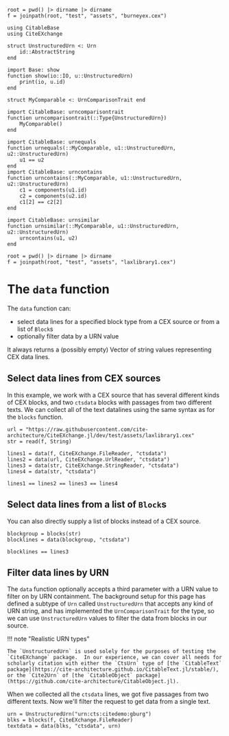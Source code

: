 ```@setup data
root = pwd() |> dirname |> dirname
f = joinpath(root, "test", "assets", "burneyex.cex")

using CitableBase
using CiteEXchange

struct UnstructuredUrn <: Urn
    id::AbstractString
end

import Base: show
function show(io::IO, u::UnstructuredUrn)
    print(io, u.id)
end

struct MyComparable <: UrnComparisonTrait end

import CitableBase: urncomparisontrait
function urncomparisontrait(::Type{UnstructuredUrn})
    MyComparable()
end

import CitableBase: urnequals
function urnequals(::MyComparable, u1::UnstructuredUrn, u2::UnstructuredUrn)
    u1 == u2
end
import CitableBase: urncontains
function urncontains(::MyComparable, u1::UnstructuredUrn, u2::UnstructuredUrn)
    c1 = components(u1.id)
    c2 = components(u2.id)
    c1[2] == c2[2]
end

import CitableBase: urnsimilar
function urnsimilar(::MyComparable, u1::UnstructuredUrn, u2::UnstructuredUrn)
    urncontains(u1, u2)
end

root = pwd() |> dirname |> dirname
f = joinpath(root, "test", "assets", "laxlibrary1.cex")

```

# The `data` function

The `data` function can:

- select data lines for a specified block type from a CEX source or from a list of `Block`s 
- optionally filter data by a URN value

It always returns a (possibly empty) Vector of string values representing CEX data lines.

## Select data lines from CEX sources

In this example, we work with a CEX source that has several different kinds of CEX blocks, and two `ctsdata` blocks with passages from two different texts.  We can collect all of the text datalines using the same syntax as for the `blocks` function.
 

```@example data
url = "https://raw.githubusercontent.com/cite-architecture/CiteEXchange.jl/dev/test/assets/laxlibrary1.cex"
str = read(f, String)

lines1 = data(f, CiteEXchange.FileReader, "ctsdata")
lines2 = data(url, CiteEXchange.UrlReader, "ctsdata")
lines3 = data(str, CiteEXchange.StringReader, "ctsdata")
lines4 = data(str, "ctsdata")
```
```@example data
lines1 == lines2 == lines3 == lines4
```

## Select data lines from a list of `Block`s

You can also directly supply a list of blocks instead of a CEX source.

```@example data
blockgroup = blocks(str)
blocklines = data(blockgroup, "ctsdata")
```

```@example data
blocklines == lines3
```

## Filter data lines by URN

The `data` function optionally accepts a third parameter with a URN value to filter on by URN containment.  The background setup for this page has defined a subtype of `Urn` called `UnstructuredUrn` that accepts any kind of URN string, and has implemented the `UrnComparisonTrait` for the type, so we can use `UnstructuredUrn` values to filter the data from blocks in our source.

!!! note "Realistic URN types"

    The `UnstructuredUrn` is used solely for the purposes of testing the `CiteEXchange` package.  In our experience, we can cover all needs for scholarly citation with either the `CtsUrn` type of [the `CitableText` package](https://cite-architecture.github.io/CitableText.jl/stable/), or the `Cite2Urn` of [the `CitableObject` package](https://github.com/cite-architecture/CitableObject.jl).


When we collected all the `ctsdata` lines, we got five passages from two different texts.  Now we'll filter the request to get data from a single text.

```@example data
urn = UnstructuredUrn("urn:cts:citedemo:gburg")
blks = blocks(f, CiteEXchange.FileReader)
textdata = data(blks, "ctsdata", urn)
``` 
